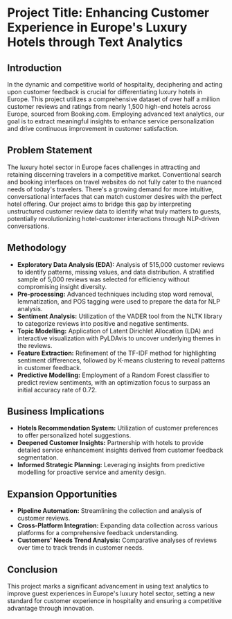 
# Project Title: Enhancing Customer Experience in Europe's Luxury Hotels through Text Analytics

## Introduction

In the dynamic and competitive world of hospitality, deciphering and acting upon customer feedback is crucial for differentiating luxury hotels in Europe. This project utilizes a comprehensive dataset of over half a million customer reviews and ratings from nearly 1,500 high-end hotels across Europe, sourced from Booking.com. Employing advanced text analytics, our goal is to extract meaningful insights to enhance service personalization and drive continuous improvement in customer satisfaction.

## Problem Statement

The luxury hotel sector in Europe faces challenges in attracting and retaining discerning travelers in a competitive market. Conventional search and booking interfaces on travel websites do not fully cater to the nuanced needs of today's travelers. There's a growing demand for more intuitive, conversational interfaces that can match customer desires with the perfect hotel offering. Our project aims to bridge this gap by interpreting unstructured customer review data to identify what truly matters to guests, potentially revolutionizing hotel-customer interactions through NLP-driven conversations.

## Methodology

- **Exploratory Data Analysis (EDA):** Analysis of 515,000 customer reviews to identify patterns, missing values, and data distribution. A stratified sample of 5,000 reviews was selected for efficiency without compromising insight diversity.
- **Pre-processing:** Advanced techniques including stop word removal, lemmatization, and POS tagging were used to prepare the data for NLP analysis.
- **Sentiment Analysis:** Utilization of the VADER tool from the NLTK library to categorize reviews into positive and negative sentiments.
- **Topic Modelling:** Application of Latent Dirichlet Allocation (LDA) and interactive visualization with PyLDAvis to uncover underlying themes in the reviews.
- **Feature Extraction:** Refinement of the TF-IDF method for highlighting sentiment differences, followed by K-means clustering to reveal patterns in customer feedback.
- **Predictive Modelling:** Employment of a Random Forest classifier to predict review sentiments, with an optimization focus to surpass an initial accuracy rate of 0.72.

## Business Implications

- **Hotels Recommendation System:** Utilization of customer preferences to offer personalized hotel suggestions.
- **Deepened Customer Insights:** Partnership with hotels to provide detailed service enhancement insights derived from customer feedback segmentation.
- **Informed Strategic Planning:** Leveraging insights from predictive modelling for proactive service and amenity design.

## Expansion Opportunities

- **Pipeline Automation:** Streamlining the collection and analysis of customer reviews.
- **Cross-Platform Integration:** Expanding data collection across various platforms for a comprehensive feedback understanding.
- **Customers' Needs Trend Analysis:** Comparative analyses of reviews over time to track trends in customer needs.

## Conclusion

This project marks a significant advancement in using text analytics to improve guest experiences in Europe's luxury hotel sector, setting a new standard for customer experience in hospitality and ensuring a competitive advantage through innovation.

